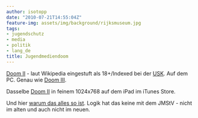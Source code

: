 ```yaml
---
author: isotopp
date: "2010-07-21T14:55:04Z"
feature-img: assets/img/background/rijksmuseum.jpg
tags:
- jugendschutz
- media
- politik
- lang_de
title: Jugendmediendoom
---
```

[Doom II](http://en.wikipedia.org/wiki/Doom_II:_Hell_on_Earth) - 
laut Wikipedia eingestuft als 18+/Indexed bei der 
[USK](http://en.wikipedia.org/wiki/Unterhaltungssoftware_Selbstkontrolle). 
Auf dem PC. Genau wie [Doom III](http://www.amazon.de/ACTIVISION-Doom-III/dp/B0002OJU1Y).

Dasselbe 
[Doom II](http://itunes.apple.com/de/app/doom-ii-rpg/id354051766?mt=8) 
in feinem 1024x768 auf dem iPad im iTunes Store.

Und hier 
[warum das alles so ist](http://www.macnotes.de/2010/07/20/app-store-jugendschutz-usk-bpjm-und-andere-deutsche-spezialitaten/). 
Logik hat das keine mit dem JMStV - nicht im alten und auch nicht im neuen.

